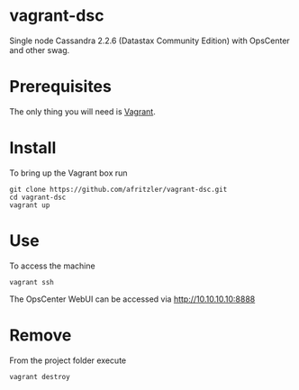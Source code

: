 # vagrant-dsc

Single node Cassandra 2.2.6 (Datastax Community Edition) with OpsCenter and other swag.

# Prerequisites

The only thing you will need is [Vagrant](https://www.vagrantup.com).

# Install

To bring up the Vagrant box run

```
git clone https://github.com/afritzler/vagrant-dsc.git
cd vagrant-dsc
vagrant up
```

# Use

To access the machine

```
vagrant ssh
```

The OpsCenter WebUI can be accessed via http://10.10.10.10:8888

# Remove

From the project folder execute

```
vagrant destroy
```
